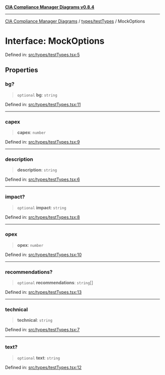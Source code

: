[**CIA Compliance Manager Diagrams v0.8.4**](../../../README.md)

***

[CIA Compliance Manager Diagrams](../../../modules.md) / [types/testTypes](../README.md) / MockOptions

# Interface: MockOptions

Defined in: [src/types/testTypes.tsx:5](https://github.com/Hack23/cia-compliance-manager/blob/a6d8d6a2cab2160940b9a047208c12088d7e02cf/src/types/testTypes.tsx#L5)

## Properties

### bg?

> `optional` **bg**: `string`

Defined in: [src/types/testTypes.tsx:11](https://github.com/Hack23/cia-compliance-manager/blob/a6d8d6a2cab2160940b9a047208c12088d7e02cf/src/types/testTypes.tsx#L11)

***

### capex

> **capex**: `number`

Defined in: [src/types/testTypes.tsx:9](https://github.com/Hack23/cia-compliance-manager/blob/a6d8d6a2cab2160940b9a047208c12088d7e02cf/src/types/testTypes.tsx#L9)

***

### description

> **description**: `string`

Defined in: [src/types/testTypes.tsx:6](https://github.com/Hack23/cia-compliance-manager/blob/a6d8d6a2cab2160940b9a047208c12088d7e02cf/src/types/testTypes.tsx#L6)

***

### impact?

> `optional` **impact**: `string`

Defined in: [src/types/testTypes.tsx:8](https://github.com/Hack23/cia-compliance-manager/blob/a6d8d6a2cab2160940b9a047208c12088d7e02cf/src/types/testTypes.tsx#L8)

***

### opex

> **opex**: `number`

Defined in: [src/types/testTypes.tsx:10](https://github.com/Hack23/cia-compliance-manager/blob/a6d8d6a2cab2160940b9a047208c12088d7e02cf/src/types/testTypes.tsx#L10)

***

### recommendations?

> `optional` **recommendations**: `string`[]

Defined in: [src/types/testTypes.tsx:13](https://github.com/Hack23/cia-compliance-manager/blob/a6d8d6a2cab2160940b9a047208c12088d7e02cf/src/types/testTypes.tsx#L13)

***

### technical

> **technical**: `string`

Defined in: [src/types/testTypes.tsx:7](https://github.com/Hack23/cia-compliance-manager/blob/a6d8d6a2cab2160940b9a047208c12088d7e02cf/src/types/testTypes.tsx#L7)

***

### text?

> `optional` **text**: `string`

Defined in: [src/types/testTypes.tsx:12](https://github.com/Hack23/cia-compliance-manager/blob/a6d8d6a2cab2160940b9a047208c12088d7e02cf/src/types/testTypes.tsx#L12)
